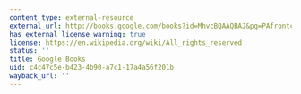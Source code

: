 ```yaml
---
content_type: external-resource
external_url: http://books.google.com/books?id=MhvcBQAAQBAJ&pg=PAfrontcover
has_external_license_warning: true
license: https://en.wikipedia.org/wiki/All_rights_reserved
status: ''
title: Google Books
uid: c4c47c5e-b423-4b90-a7c1-17a4a56f201b
wayback_url: ''
---
```

